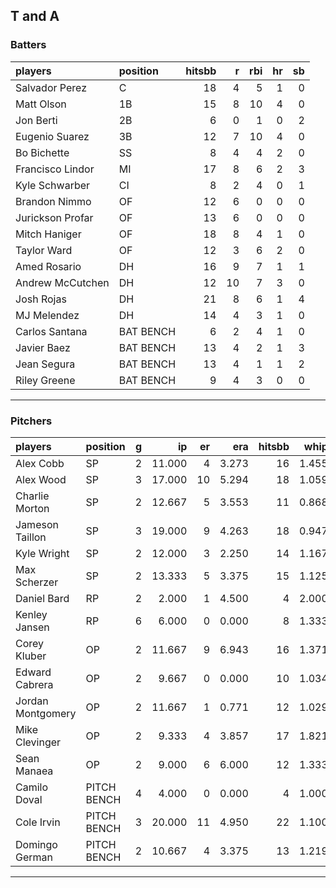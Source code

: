 ## T and A

### Batters

 
|players          |position  | hitsbb|  r| rbi| hr| sb| 
|:----------------|:---------|------:|--:|---:|--:|--:| 
|Salvador Perez   |C         |     18|  4|   5|  1|  0| 
|Matt Olson       |1B        |     15|  8|  10|  4|  0| 
|Jon Berti        |2B        |      6|  0|   1|  0|  2| 
|Eugenio Suarez   |3B        |     12|  7|  10|  4|  0| 
|Bo Bichette      |SS        |      8|  4|   4|  2|  0| 
|Francisco Lindor |MI        |     17|  8|   6|  2|  3| 
|Kyle Schwarber   |CI        |      8|  2|   4|  0|  1| 
|Brandon Nimmo    |OF        |     12|  6|   0|  0|  0| 
|Jurickson Profar |OF        |     13|  6|   0|  0|  0| 
|Mitch Haniger    |OF        |     18|  8|   4|  1|  0| 
|Taylor Ward      |OF        |     12|  3|   6|  2|  0| 
|Amed Rosario     |DH        |     16|  9|   7|  1|  1| 
|Andrew McCutchen |DH        |     12| 10|   7|  3|  0| 
|Josh Rojas       |DH        |     21|  8|   6|  1|  4| 
|MJ Melendez      |DH        |     14|  4|   3|  1|  0| 
|Carlos Santana   |BAT BENCH |      6|  2|   4|  1|  0| 
|Javier Baez      |BAT BENCH |     13|  4|   2|  1|  3| 
|Jean Segura      |BAT BENCH |     13|  4|   1|  1|  2| 
|Riley Greene     |BAT BENCH |      9|  4|   3|  0|  0| 

* * *

### Pitchers

 
|players           |position    |  g|     ip| er|   era| hitsbb|  whip| so|  w| sv| 
|:-----------------|:-----------|--:|------:|--:|-----:|------:|-----:|--:|--:|--:| 
|Alex Cobb         |SP          |  2| 11.000|  4| 3.273|     16| 1.455| 12|  1|  0| 
|Alex Wood         |SP          |  3| 17.000| 10| 5.294|     18| 1.059| 17|  1|  0| 
|Charlie Morton    |SP          |  2| 12.667|  5| 3.553|     11| 0.868| 19|  1|  0| 
|Jameson Taillon   |SP          |  3| 19.000|  9| 4.263|     18| 0.947| 15|  1|  0| 
|Kyle Wright       |SP          |  2| 12.000|  3| 2.250|     14| 1.167| 12|  2|  0| 
|Max Scherzer      |SP          |  2| 13.333|  5| 3.375|     15| 1.125| 14|  1|  0| 
|Daniel Bard       |RP          |  2|  2.000|  1| 4.500|      4| 2.000|  4|  0|  2| 
|Kenley Jansen     |RP          |  6|  6.000|  0| 0.000|      8| 1.333|  7|  0|  4| 
|Corey Kluber      |OP          |  2| 11.667|  9| 6.943|     16| 1.371| 12|  0|  0| 
|Edward Cabrera    |OP          |  2|  9.667|  0| 0.000|     10| 1.034| 13|  1|  0| 
|Jordan Montgomery |OP          |  2| 11.667|  1| 0.771|     12| 1.029| 16|  2|  0| 
|Mike Clevinger    |OP          |  2|  9.333|  4| 3.857|     17| 1.821|  4|  1|  0| 
|Sean Manaea       |OP          |  2|  9.000|  6| 6.000|     12| 1.333| 10|  0|  0| 
|Camilo Doval      |PITCH BENCH |  4|  4.000|  0| 0.000|      4| 1.000|  4|  1|  3| 
|Cole Irvin        |PITCH BENCH |  3| 20.000| 11| 4.950|     22| 1.100|  9|  0|  0| 
|Domingo German    |PITCH BENCH |  2| 10.667|  4| 3.375|     13| 1.219| 10|  0|  0| 


* * *


